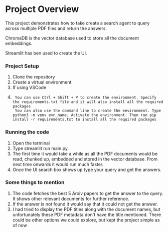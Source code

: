 # Project Overview

This project demonstrates how to take create a search agent to query across multiple PDF files and return the answers.

ChromaDB is the vector database used to store all the document embeddings.

Streamlit has ben used to create the UI.

### Project Setup
1) Clone the repository
2) Create a virtual environment
3) If using VSCode
4) 		You can use Ctrl + Shift + P to create the environment. Specify the requirements.txt file and it will also install all the required packages
   		You can also use the command line to create the environment. Type python3 -m venv evn_name. Activate the environment. Then run pip install -r requirements.txt to install all the required packages

### Running the code
1) Open the terminal
2) Type streamlit run main.py
3) The first time it would take a while as all the PDF documents would be read, chunked up, embedded and stored in the vector database. From next time onwards it would run much faster.
4) Once the UI search box shows up type your query and get the answers.

### Some things to mention
1) The code fetches the best 5 Arxiv papers to get the answer to the query. It shows other relevant documents for further reference.
2) If the answer is not found it would say that it could not get the answer.
3) I had tried to display the PDF titles along with the document names, but unfortunately these PDF metadata don't have the title mentioned. There could be other options we could explore, but kept the project simple as of now

